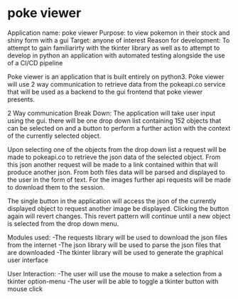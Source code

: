 # poke viewer

Application name: poke viewer
Purpose: to view pokemon in their stock and shiny form with a gui
Target: anyone of interest
Reason for development: To attempt to gain familiarirty with the tkinter library as well as to attempt to develop in python an application with automated testing alongside the use of a CI/CD pipeline

Poke viewer is an application that is built entirely on python3. Poke viewer will use 2 way communication to retrieve data from the pokeapi.co service that will be used as a backend to the gui frontend that poke viewer presents.

2 Way communication Break Down:
The application will take user input using the gui. there will be one drop down list containing 152 objects that can be selected on and a button to perform a further action with the context of the currently selected object. 

Upon selecting one of the objects from the drop down list a request will be made to pokeapi.co to retrieve the json data of the selected object. From this json another request will be made to a link contained within that will produce another json. From both files data will be parsed and displayed to the user in the form of text. For the images further api requests will be made to download them to the session.

The single button in the application will access the json of the currently displayed object to request another image be displayed. Clicking the button again will revert changes. This revert pattern will continue until a new object is selected from the drop down menu.

Modules used:
-The requests library will be used to download the json files from the internet
-The json library will be used to parse the json files that are downloaded
-The tkinter library will be used to generate the graphical user interface

User Interaction:
-The user will use the mouse to make a selection from a tkinter option-menu
-The user will be able to toggle a tkinter button with mouse click

